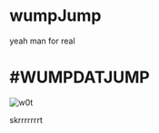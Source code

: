 # wumpJump
yeah man for real

# \#WUMPDATJUMP

![w0t](https://media.giphy.com/media/AEsUINFBsRVN6/giphy.gif)





skrrrrrrrt
